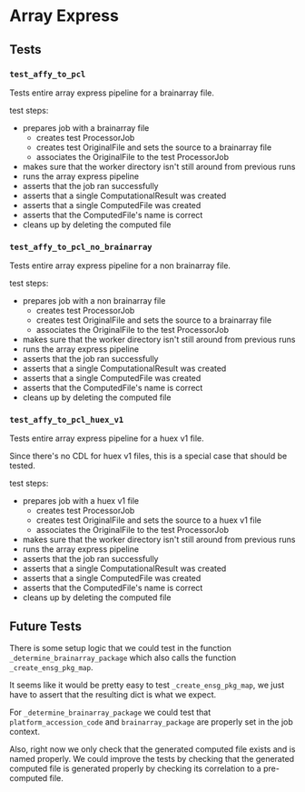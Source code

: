 # Array Express

## Tests

### `test_affy_to_pcl`

Tests entire array express pipeline for a brainarray file.

test steps:
- prepares job with a brainarray file
    - creates test ProcessorJob
    - creates test OriginalFile and sets the source to a brainarray file
    - associates the OriginalFile to the test ProcessorJob
- makes sure that the worker directory isn't still around from previous runs
- runs the array express pipeline
- asserts that the job ran successfully
- asserts that a single ComputationalResult was created
- asserts that a single ComputedFile was created
- asserts that the ComputedFile's name is correct
- cleans up by deleting the computed file

### `test_affy_to_pcl_no_brainarray`

Tests entire array express pipeline for a non brainarray file.

test steps:
- prepares job with a non brainarray file
    - creates test ProcessorJob
    - creates test OriginalFile and sets the source to a brainarray file
    - associates the OriginalFile to the test ProcessorJob
- makes sure that the worker directory isn't still around from previous runs
- runs the array express pipeline
- asserts that the job ran successfully
- asserts that a single ComputationalResult was created
- asserts that a single ComputedFile was created
- asserts that the ComputedFile's name is correct
- cleans up by deleting the computed file

### `test_affy_to_pcl_huex_v1`

Tests entire array express pipeline for a huex v1 file.

Since there's no CDL for huex v1 files, this is a special case that should be tested.

test steps:
- prepares job with a huex v1 file
    - creates test ProcessorJob
    - creates test OriginalFile and sets the source to a huex v1 file
    - associates the OriginalFile to the test ProcessorJob
- makes sure that the worker directory isn't still around from previous runs
- runs the array express pipeline
- asserts that the job ran successfully
- asserts that a single ComputationalResult was created
- asserts that a single ComputedFile was created
- asserts that the ComputedFile's name is correct
- cleans up by deleting the computed file

## Future Tests

There is some setup logic that we could test in the function `_determine_brainarray_package` which also calls the function `_create_ensg_pkg_map`.

It seems like it would be pretty easy to test `_create_ensg_pkg_map`, we just have to assert that the resulting dict is what we expect.

For `_determine_brainarray_package` we could test that `platform_accession_code` and `brainarray_package` are properly set in the job context.

Also, right now we only check that the generated computed file exists and is named properly.
We could improve the tests by checking that the generated computed file is generated properly by checking its correlation to a pre-computed file.
